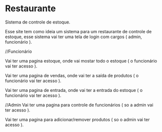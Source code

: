 # Restaurante
Sistema de controle de estoque.

Esse site tem como ideia um sistema para um restaurante de controle de estoque, esse sistema vai ter uma tela de login com cargos ( admin, funcionário ).

//Funcionário

Vai ter uma pagina estoque, onde vai mostar todo o estoque ( o funcionário vai ter acesso ).

Vai ter uma pagina de vendas, onde vai ter a saída de produtos ( o funcionário vai ter acesso ).

Vai ter uma pagina de entrada, onde vai ter a entrada do estoque ( o funcionário vai ter acesso ).


//Admin
Vai ter uma pagina para controle de funcionários ( so a admin vai ter acesso ).

Vai ter uma pagina para adicionar/remover produtos ( so o admin vai ter acesso ).

